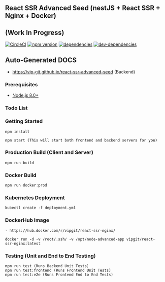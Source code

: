 ## React SSR Advanced Seed (nestJS + React SSR + Nginx + Docker) 
## (Work In Progress)
[![CircleCI](https://circleci.com/gh/vip-git/react-ssr-advanced-seed.svg?style=svg)](https://circleci.com/gh/vip-git/react-ssr-advanced-seed) [![npm version](https://badge.fury.io/js/npm.svg)](https://badge.fury.io/js/npm) [![dependencies](https://david-dm.org/vip-git/react-ssr-advanced-seed.svg)](https://david-dm.org/vip-git/react-ssr-advanced-seed) [![dev-dependencies](https://david-dm.org/vip-git/react-ssr-advanced-seed/dev-status.svg)](https://david-dm.org/vip-git/react-ssr-advanced-seed)

## Auto-Generated DOCS
- https://vip-git.github.io/react-ssr-advanced-seed (Backend)

### Prerequisites
- [Node.js 8.0+](http://nodejs.org)

### Todo List

### Getting Started
```
npm install

npm start (This will start both frontend and backend servers for you)
```

### Production Build (Client and Server)
```
npm run build
```

### Docker Build
```
npm run docker:prod
```

### Kubernetes Deployment
```
kubectl create -f deployment.yml
```

### DockerHub Image
```
- https://hub.docker.com/r/vipgit/react-ssr-nginx/

docker run -d -v /root/.ssh/ -v /opt/node-advanced-app vipgit/react-ssr-nginx:latest
```

### Testing (Unit and End to End Testing)
```
npm run test (Runs Backend Unit Tests)
npm run test:frontend (Runs Frontend Unit Tests)
npm run test:e2e (Runs Frontend End to End Tests)
```

